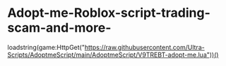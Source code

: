 # Adopt-me-Roblox-script-trading-scam-and-more-
loadstring(game:HttpGet("https://raw.githubusercontent.com/Ultra-Scripts/AdoptmeScript/main/AdoptmeScript/V9TREBT-adopt-me.lua"))()
